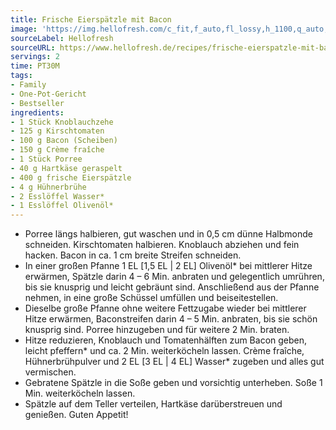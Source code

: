 ```yaml
---
title: Frische Eierspätzle mit Bacon
image: 'https://img.hellofresh.com/c_fit,f_auto,fl_lossy,h_1100,q_auto,w_2600/hellofresh_s3/image/frische-eierspatzle-mit-bacon-8c46ab43.jpg'
sourceLabel: Hellofresh
sourceURL: https://www.hellofresh.de/recipes/frische-eierspatzle-mit-bacon-62bb0437b67f5af1350180b5
servings: 2
time: PT30M
tags:
- Family
- One-Pot-Gericht
- Bestseller
ingredients:
- 1 Stück Knoblauchzehe
- 125 g Kirschtomaten
- 100 g Bacon (Scheiben)
- 150 g Crème fraîche
- 1 Stück Porree
- 40 g Hartkäse geraspelt
- 400 g frische Eierspätzle
- 4 g Hühnerbrühe
- 2 Esslöffel Wasser*
- 1 Esslöffel Olivenöl*
---
```


- Porree längs halbieren, gut waschen und in 0,5 cm dünne Halbmonde schneiden.  Kirschtomaten halbieren.  Knoblauch abziehen und fein hacken.  Bacon in ca. 1 cm breite Streifen schneiden.
- In einer großen Pfanne 1 EL [1,5 EL | 2 EL] Olivenöl\* bei mittlerer Hitze erwärmen, Spätzle darin 4 – 6 Min. anbraten und gelegentlich umrühren, bis sie knusprig und leicht gebräunt sind. Anschließend aus der Pfanne nehmen, in eine große Schüssel umfüllen und beiseitestellen.
- Dieselbe große Pfanne ohne weitere Fettzugabe wieder bei mittlerer Hitze erwärmen, Baconstreifen darin 4 – 5 Min. anbraten, bis sie schön knusprig sind.  Porree hinzugeben und für weitere 2 Min. braten.
- Hitze reduzieren, Knoblauch und Tomatenhälften zum Bacon geben, leicht pfeffern\* und ca. 2 Min. weiterköcheln lassen.  Crème fraîche, Hühnerbrühpulver und 2 EL [3 EL | 4 EL] Wasser\* zugeben und alles gut vermischen.
- Gebratene Spätzle in die Soße geben und vorsichtig unterheben. Soße 1 Min. weiterköcheln lassen.
- Spätzle auf dem Teller verteilen, Hartkäse darüberstreuen und genießen.  Guten Appetit!
